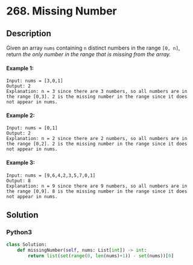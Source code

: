 # 268. Missing Number

## Description
Given an array `nums` containing `n` distinct numbers in the range `[0, n]`, return *the only number in the range that is missing from the array.*

#### Example 1:
```
Input: nums = [3,0,1]
Output: 2
Explanation: n = 3 since there are 3 numbers, so all numbers are in the range [0,3]. 2 is the missing number in the range since it does not appear in nums.
```

#### Example 2:
```
Input: nums = [0,1]
Output: 2
Explanation: n = 2 since there are 2 numbers, so all numbers are in the range [0,2]. 2 is the missing number in the range since it does not appear in nums.
```

#### Example 3:
```
Input: nums = [9,6,4,2,3,5,7,0,1]
Output: 8
Explanation: n = 9 since there are 9 numbers, so all numbers are in the range [0,9]. 8 is the missing number in the range since it does not appear in nums.
```


## Solution

### Python3
```python
class Solution:
    def missingNumber(self, nums: List[int]) -> int:
        return list(set(range(0, len(nums)+1)) - set(nums))[0]
```